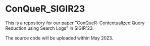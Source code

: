 # ConQueR_SIGIR23

This is a repository for our paper "ConQueR: Contextualized Query Reduction using Search Logs" in SIGIR'23.

The source code will be uploaded within May 2023.
